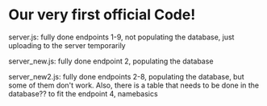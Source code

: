 # Our very first official Code!

server.js: fully done endpoints 1-9, not populating the database, just uploading to the server temporarily

server_new.js: fully done endpoint 2, populating the database

server_new2.js: fully done endpoints 2-8, populating the database, but some of them don't work. Also, there is a table that needs to be done in the database?? to fit the endpoint 4, namebasics
